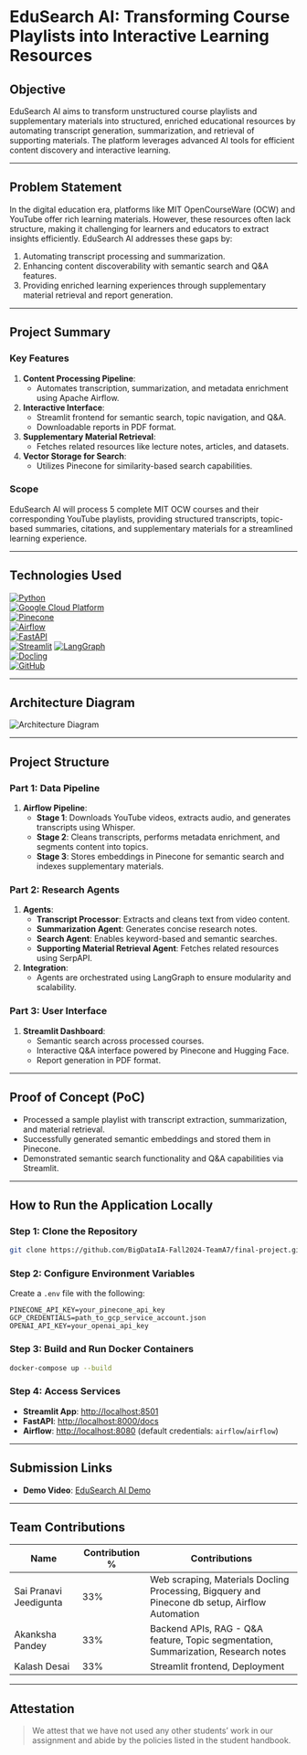 # EduSearch AI: Transforming Course Playlists into Interactive Learning Resources

## Objective
EduSearch AI aims to transform unstructured course playlists and supplementary materials into structured, enriched educational resources by automating transcript generation, summarization, and retrieval of supporting materials. The platform leverages advanced AI tools for efficient content discovery and interactive learning.

---

## Problem Statement
In the digital education era, platforms like MIT OpenCourseWare (OCW) and YouTube offer rich learning materials. However, these resources often lack structure, making it challenging for learners and educators to extract insights efficiently. EduSearch AI addresses these gaps by:
1. Automating transcript processing and summarization.
2. Enhancing content discoverability with semantic search and Q&A features.
3. Providing enriched learning experiences through supplementary material retrieval and report generation.

---

## Project Summary
### Key Features
1. **Content Processing Pipeline**:
   - Automates transcription, summarization, and metadata enrichment using Apache Airflow.
2. **Interactive Interface**:
   - Streamlit frontend for semantic search, topic navigation, and Q&A.
   - Downloadable reports in PDF format.
3. **Supplementary Material Retrieval**:
   - Fetches related resources like lecture notes, articles, and datasets.
4. **Vector Storage for Search**:
   - Utilizes Pinecone for similarity-based search capabilities.

### Scope
EduSearch AI will process 5 complete MIT OCW courses and their corresponding YouTube playlists, providing structured transcripts, topic-based summaries, citations, and supplementary materials for a streamlined learning experience.

---

## Technologies Used
[![Python](https://img.shields.io/badge/Python-FFD43B?style=for-the-badge&logo=python&logoColor=blue)](https://www.python.org/)  
[![Google Cloud Platform](https://img.shields.io/badge/Google%20Cloud%20Platform-%234285F4.svg?style=for-the-badge&logo=google-cloud&logoColor=white)](https://cloud.google.com)  
[![Pinecone](https://img.shields.io/badge/Pinecone-29B5E8?style=for-the-badge&logo=pinecone&logoColor=white)](https://www.pinecone.io/)  
[![Airflow](https://img.shields.io/badge/Airflow-17A3B8?style=for-the-badge&logo=apacheairflow&logoColor=white)](https://airflow.apache.org/)  
[![FastAPI](https://img.shields.io/badge/FastAPI-005571?style=for-the-badge&logo=fastapi&logoColor=white)](https://fastapi.tiangolo.com/)  
[![Streamlit](https://img.shields.io/badge/Streamlit-FF4B4B?style=for-the-badge&logo=Streamlit&logoColor=white)](https://streamlit.io/)
[![LangGraph](https://img.shields.io/badge/LangGraph-4A90E2?style=for-the-badge&logo=LangGraph&logoColor=white)](https://langgraph.ai/)  
[![Docling](https://img.shields.io/badge/Docling-43B02A?style=for-the-badge&logo=docling&logoColor=white)](https://docling.ai/)  
[![GitHub](https://img.shields.io/badge/GitHub-100000?style=for-the-badge&logo=github&logoColor=white)](https://github.com/)

---

## Architecture Diagram
![Architecture Diagram](architecture-diagram/architecture_diagram.png)

---

## Project Structure

### Part 1: Data Pipeline
1. **Airflow Pipeline**:
   - **Stage 1**: Downloads YouTube videos, extracts audio, and generates transcripts using Whisper.
   - **Stage 2**: Cleans transcripts, performs metadata enrichment, and segments content into topics.
   - **Stage 3**: Stores embeddings in Pinecone for semantic search and indexes supplementary materials.

### Part 2: Research Agents
1. **Agents**:
   - **Transcript Processor**: Extracts and cleans text from video content.
   - **Summarization Agent**: Generates concise research notes.
   - **Search Agent**: Enables keyword-based and semantic searches.
   - **Supporting Material Retrieval Agent**: Fetches related resources using SerpAPI.
2. **Integration**:
   - Agents are orchestrated using LangGraph to ensure modularity and scalability.

### Part 3: User Interface
1. **Streamlit Dashboard**:
   - Semantic search across processed courses.
   - Interactive Q&A interface powered by Pinecone and Hugging Face.
   - Report generation in PDF format.

---

## Proof of Concept (PoC)
- Processed a sample playlist with transcript extraction, summarization, and material retrieval.
- Successfully generated semantic embeddings and stored them in Pinecone.
- Demonstrated semantic search functionality and Q&A capabilities via Streamlit.

---

## How to Run the Application Locally

### Step 1: Clone the Repository
```bash
git clone https://github.com/BigDataIA-Fall2024-TeamA7/final-project.git
```

### Step 2: Configure Environment Variables
Create a `.env` file with the following:
```
PINECONE_API_KEY=your_pinecone_api_key
GCP_CREDENTIALS=path_to_gcp_service_account.json
OPENAI_API_KEY=your_openai_api_key
```

### Step 3: Build and Run Docker Containers
```bash
docker-compose up --build
```

### Step 4: Access Services
- **Streamlit App**: [http://localhost:8501](http://localhost:8501)
- **FastAPI**: [http://localhost:8000/docs](http://localhost:8000/docs)
- **Airflow**: [http://localhost:8080](http://localhost:8080) (default credentials: `airflow`/`airflow`)

---

## Submission Links
- **Demo Video**: [EduSearch AI Demo](https://example.com/demo-video)

---

## Team Contributions
| Name                        | Contribution % | Contributions                                                                                   |
|---------------------------- |----------------|-------------------------------------------------------------------------------------------------|
| Sai Pranavi Jeedigunta      | 33%            | Web scraping, Materials Docling Processing, Bigquery and Pinecone db setup, Airflow Automation  |
| Akanksha Pandey             | 33%            | Backend APIs, RAG - Q&A feature, Topic segmentation, Summarization, Research notes              |
| Kalash Desai                | 33%            | Streamlit frontend, Deployment                                                                  |

---

## Attestation
> We attest that we have not used any other students’ work in our assignment and abide by the policies listed in the student handbook.

